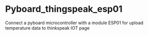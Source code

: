 # Pyboard_thingspeak_esp01
Connect a pyboard microcontroller with a module ESP01 for upload temperature data to thinkspeak IOT page
